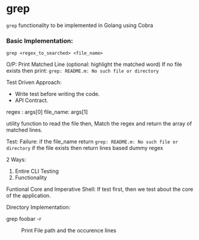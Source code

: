 # grep

`grep` functionality to be implemented in Golang using Cobra

### Basic Implementation: 
`grep <regex_to_searched> <file_name>`

O/P:
Print Matched Line (optional: highlight the matched word)
If no file exists then print: `grep: README.m: No such file or directory`


Test Driven Approach:
* Write test before writing the code.
* API Contract.


regex : args[0]
file_name: args[1]

utility function to read the file
then,
Match the regex and return the array of matched lines.

Test:
Failure: 
    if the file_name return `grep: README.m: No such file or directory`
    if the file exists then return lines based dummy regex



2 Ways:
1. Entire CLI Testing
2. Functionality

Funtional Core and Imperative Shell: If test first, then we test about the core of the application.

Directory Implementation:

grep foobar -r <dir> 

Print File path and the occurence lines
